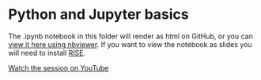 # Python and Jupyter basics

The .ipynb notebook in this folder will render as html on GitHub, or you can [view it here using nbviewer](http://nbviewer.jupyter.org/github/gschivley/Teaching-python/blob/master/Python%20and%20Jupyter%20basics/Python%20basics%20-%20RISE%20presentation.ipynb). If you want to view the notebook as slides you will need to install [RISE](https://github.com/damianavila/RISE).

[Watch the session on YouTube](https://youtu.be/DtVUgC5uNLI)
